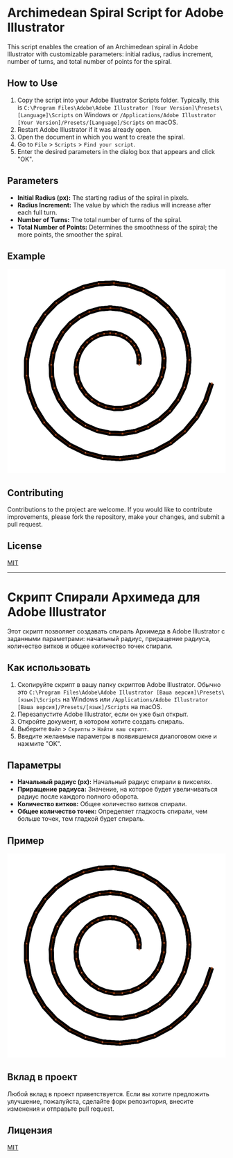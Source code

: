 # Archimedean Spiral Script for Adobe Illustrator

This script enables the creation of an Archimedean spiral in Adobe Illustrator with customizable parameters: initial radius, radius increment, number of turns, and total number of points for the spiral.

## How to Use

1. Copy the script into your Adobe Illustrator Scripts folder. Typically, this is `C:\Program Files\Adobe\Adobe Illustrator [Your Version]\Presets\[Language]\Scripts` on Windows or `/Applications/Adobe Illustrator [Your Version]/Presets/[Language]/Scripts` on macOS.
2. Restart Adobe Illustrator if it was already open.
3. Open the document in which you want to create the spiral.
4. Go to `File` > `Scripts` > `Find your script`.
5. Enter the desired parameters in the dialog box that appears and click "OK".

## Parameters

- **Initial Radius (px):** The starting radius of the spiral in pixels.
- **Radius Increment:** The value by which the radius will increase after each full turn.
- **Number of Turns:** The total number of turns of the spiral.
- **Total Number of Points:** Determines the smoothness of the spiral; the more points, the smoother the spiral.

## Example

![Example of Archimedean Spiral](https://github.com/alexice92/adobe-illustrator-spiral/raw/master/images/example-spiral-archimedes.png)

## Contributing

Contributions to the project are welcome. If you would like to contribute improvements, please fork the repository, make your changes, and submit a pull request.

## License

[MIT](https://github.com/alexice92/adobe-illustrator-spiral/raw/master/LICENSE)


-------------------------------------------------------------------------------------------------------------------------------------------------------------------------------


# Скрипт Спирали Архимеда для Adobe Illustrator

Этот скрипт позволяет создавать спираль Архимеда в Adobe Illustrator с заданными параметрами: начальный радиус, приращение радиуса, количество витков и общее количество точек спирали.

## Как использовать

1. Скопируйте скрипт в вашу папку скриптов Adobe Illustrator. Обычно это `C:\Program Files\Adobe\Adobe Illustrator [Ваша версия]\Presets\[язык]\Scripts` на Windows или `/Applications/Adobe Illustrator [Ваша версия]/Presets/[язык]/Scripts` на macOS.
2. Перезапустите Adobe Illustrator, если он уже был открыт.
3. Откройте документ, в котором хотите создать спираль.
4. Выберите `Файл` > `Скрипты` > `Найти ваш скрипт`.
5. Введите желаемые параметры в появившемся диалоговом окне и нажмите "OK".

## Параметры

- **Начальный радиус (px):** Начальный радиус спирали в пикселях.
- **Приращение радиуса:** Значение, на которое будет увеличиваться радиус после каждого полного оборота.
- **Количество витков:** Общее количество витков спирали.
- **Общее количество точек:** Определяет гладкость спирали, чем больше точек, тем гладкой будет спираль.

## Пример

![Пример спирали Архимеда](https://github.com/alexice92/adobe-illustrator-spiral/raw/master/images/example-spiral-archimedes.png)

## Вклад в проект

Любой вклад в проект приветствуется. Если вы хотите предложить улучшение, пожалуйста, сделайте форк репозитория, внесите изменения и отправьте pull request.

## Лицензия

[MIT](https://github.com/alexice92/adobe-illustrator-spiral/raw/master/LICENSE)